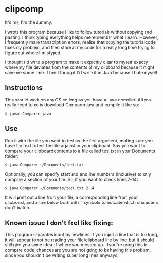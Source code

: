 # clipcomp

It's me, I'm the dummy.

I wrote this program because I like to follow tutorials without copying and pasting. I think typing everything helps me remember what I learn. However, I frequently make transcription errors, realize that copying the tutorial code fixes my problem, and then stare at my code for a really long time trying to figure out where I mistyped.

I thought I'd write a program to make it explicitly clear to myself exactly where my file deviates from the contents of my clipboard because it might save me some time. Then I thought I'd write it in Java because I hate myself.

## Instructions
This should work on any OS so long as you have a Java compiler. All you really need to do is download Comparer.java and compile it like so:
```
$ javac Comparer.java
```

## Use
Run it with the file you want to test as the first argument, making sure you have the text to test the file against in your clipboard. Say you want to compare your clipboard contents to a file called test.txt in your Documents folder:
```
$ java Comparer ~/Documents/test.txt
```
Optionally, you can specify start and end line numbers (inclusive) to only compare a section of your file. So, if you want to check lines 2-14:
```
$ java Comparer ~/Documents/test.txt 2 14
```
It will print out a line from your file, a corresponding line from your clipboard, and a line below both with ```^``` symbols to indicate which characters don't match.

## Known issue I don't feel like fixing:

This program separates input by newlines. If you input a line that is too long, it will appear to not be reading your file/clipboard line by line, but it should still give you some idea of where you messed up. If you're using this to compare code, chances are you are not going to be having this problem, since you shouldn't be writing super long lines anyways.
